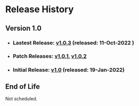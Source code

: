 # Release History

## Version 1.0
* ### Lastest Release: [v1.0.3](https://github.com/openebs/mayastor/releases/tag/v1.0.3) (released: 11-Oct-2022 )
* ### Patch Releases: [v1.0.1](https://github.com/openebs/mayastor/releases/tag/v1.0.1), [v1.0.2](https://github.com/openebs/mayastor/releases/tag/v1.0.2)
* ### Initial Release: [v1.0](https://github.com/openebs/mayastor/releases/tag/v1.0.0) (released: 19-Jan-2022)
## End of Life
Not scheduled.
